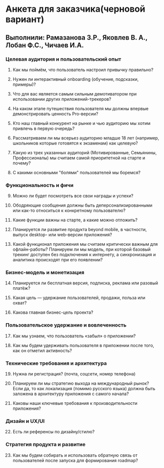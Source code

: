 # Анкета для заказчика(черновой вариант)

## Выполнили: Рамазанова З.Р., Яковлев В. А., Лобан Ф.С., Чичаев И.А.

### Целевая аудитория и пользовательский опыт

1.  Как мы поймём, что пользователь настроил привычку правильно?

2.  Нужен ли интерактивный onboarding (обучение, подсказки, примеры)?

3.  Что для вас является самым сильным демотиватором при использовании других приложений-трекеров?

4.  На каком этапе путешествия пользователя мы должны впервые демонстрировать ценность Pro-версии?

5.  Кто наш главный конкурент на рынке и чью аудиторию мы хотим привлечь в первую очередь?

6.  Рассматриваем ли мы всерьез аудиторию младше 18 лет (например, школьников которые готовятся к экзаменам) как целевую?

7.  Какую из трех указанных аудиторий (Мотивированные, Семьянины, Профессионалы) мы считаем самой приоритетной на старте и почему?

8.  С какими основными "болями" пользователей мы боремся?

### Функциональность и фичи

9.  Можно ли будет посмотреть все свои награды и успехи?

10. Ободряющие сообщения должны быть деперсонализированными или как-то относиться к конкретному пользователю?

11. Какие функции важны на старте, а какие можно отложить?

12. Планируется ли развитие продукта beyond mobile, в частности, выпуск desktop- или web-версии приложения?

13. Какой функционал приложения мы считаем критически важным для офлайн-работы? Планируем ли мы модель, при которой базовый трекинг доступен без подключения к интернету, а синхронизация и аналитика происходят при его появлении?

### Бизнес-модель и монетизация

14. Планируется ли бесплатная версия, подписка, реклама или разовый платёж?

15. Какая цель — удержание пользователей, продажи, польза или охват?

16. Какова главная бизнес-цель проекта?

### Пользовательское удержание и вовлеченность

17. Как мы узнаем, что пользователь «забыл» о приложении?

18. Как мы будем удерживать пользователя в приложении после того, как он отметил активность?

### Технические требования и архитектура

19. Нужна ли регистрация? (почта, соцсети, номер телефона)

20. Планируем ли мы стратегию выхода на международный рынок? Если да, то как локализация (помимо русского языка) должна быть заложена в архитектуру приложения с самого начала?

21. Каковы наши ключевые требования к производительности приложения?

### Дизайн и UX/UI
22. Есть ли референсы по дизайну/стилю?

### Стратегия продукта и развитие
23. Как мы будем собирать и использовать обратную связь от пользователей после запуска для формирования roadmap?
